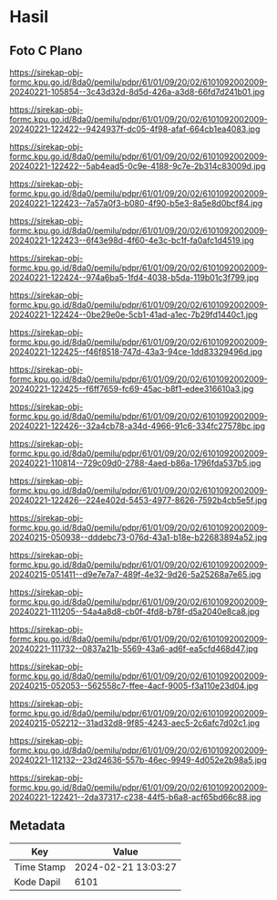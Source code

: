 # Hasil

## Foto C Plano

https://sirekap-obj-formc.kpu.go.id/8da0/pemilu/pdpr/61/01/09/20/02/6101092002009-20240221-105854--3c43d32d-8d5d-426a-a3d8-66fd7d241b01.jpg

https://sirekap-obj-formc.kpu.go.id/8da0/pemilu/pdpr/61/01/09/20/02/6101092002009-20240221-122422--9424937f-dc05-4f98-afaf-664cb1ea4083.jpg

https://sirekap-obj-formc.kpu.go.id/8da0/pemilu/pdpr/61/01/09/20/02/6101092002009-20240221-122422--5ab4ead5-0c9e-4188-9c7e-2b314c83009d.jpg

https://sirekap-obj-formc.kpu.go.id/8da0/pemilu/pdpr/61/01/09/20/02/6101092002009-20240221-122423--7a57a0f3-b080-4f90-b5e3-8a5e8d0bcf84.jpg

https://sirekap-obj-formc.kpu.go.id/8da0/pemilu/pdpr/61/01/09/20/02/6101092002009-20240221-122423--6f43e98d-4f60-4e3c-bc1f-fa0afc1d4519.jpg

https://sirekap-obj-formc.kpu.go.id/8da0/pemilu/pdpr/61/01/09/20/02/6101092002009-20240221-122424--974a6ba5-1fd4-4038-b5da-119b01c3f799.jpg

https://sirekap-obj-formc.kpu.go.id/8da0/pemilu/pdpr/61/01/09/20/02/6101092002009-20240221-122424--0be29e0e-5cb1-41ad-a1ec-7b29fd1440c1.jpg

https://sirekap-obj-formc.kpu.go.id/8da0/pemilu/pdpr/61/01/09/20/02/6101092002009-20240221-122425--f46f8518-747d-43a3-94ce-1dd83329496d.jpg

https://sirekap-obj-formc.kpu.go.id/8da0/pemilu/pdpr/61/01/09/20/02/6101092002009-20240221-122425--f6ff7659-fc69-45ac-b8f1-edee316610a3.jpg

https://sirekap-obj-formc.kpu.go.id/8da0/pemilu/pdpr/61/01/09/20/02/6101092002009-20240221-122426--32a4cb78-a34d-4966-91c6-334fc27578bc.jpg

https://sirekap-obj-formc.kpu.go.id/8da0/pemilu/pdpr/61/01/09/20/02/6101092002009-20240221-110814--729c09d0-2788-4aed-b86a-1796fda537b5.jpg

https://sirekap-obj-formc.kpu.go.id/8da0/pemilu/pdpr/61/01/09/20/02/6101092002009-20240221-122426--224e402d-5453-4977-8626-7592b4cb5e5f.jpg

https://sirekap-obj-formc.kpu.go.id/8da0/pemilu/pdpr/61/01/09/20/02/6101092002009-20240215-050938--dddebc73-076d-43a1-b18e-b22683894a52.jpg

https://sirekap-obj-formc.kpu.go.id/8da0/pemilu/pdpr/61/01/09/20/02/6101092002009-20240215-051411--d9e7e7a7-489f-4e32-9d26-5a25268a7e65.jpg

https://sirekap-obj-formc.kpu.go.id/8da0/pemilu/pdpr/61/01/09/20/02/6101092002009-20240221-111205--54a4a8d8-cb0f-4fd8-b78f-d5a2040e8ca8.jpg

https://sirekap-obj-formc.kpu.go.id/8da0/pemilu/pdpr/61/01/09/20/02/6101092002009-20240221-111732--0837a21b-5569-43a6-ad6f-ea5cfd468d47.jpg

https://sirekap-obj-formc.kpu.go.id/8da0/pemilu/pdpr/61/01/09/20/02/6101092002009-20240215-052053--562558c7-ffee-4acf-9005-f3a110e23d04.jpg

https://sirekap-obj-formc.kpu.go.id/8da0/pemilu/pdpr/61/01/09/20/02/6101092002009-20240215-052212--31ad32d8-9f85-4243-aec5-2c6afc7d02c1.jpg

https://sirekap-obj-formc.kpu.go.id/8da0/pemilu/pdpr/61/01/09/20/02/6101092002009-20240221-112132--23d24636-557b-46ec-9949-4d052e2b98a5.jpg

https://sirekap-obj-formc.kpu.go.id/8da0/pemilu/pdpr/61/01/09/20/02/6101092002009-20240221-122421--2da37317-c238-44f5-b6a8-acf65bd66c88.jpg


## Metadata

| Key        | Value               |
| ---------- | ------------------- |
| Time Stamp | 2024-02-21 13:03:27 |
| Kode Dapil | 6101                |



